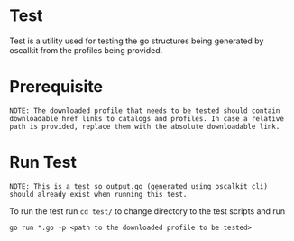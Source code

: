 # Test

Test is a utility used for testing the go structures being generated by oscalkit from the profiles being provided.

Prerequisite
======

```
NOTE: The downloaded profile that needs to be tested should contain downloadable href links to catalogs and profiles. In case a relative path is provided, replace them with the absolute downloadable link.
```

Run Test
========

```
NOTE: This is a test so output.go (generated using oscalkit cli) should already exist when running this test.
```
To run the test run `cd test/` to change directory to the test scripts and run 

`go run *.go -p <path to the downloaded profile to be tested>`

